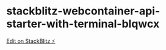 # stackblitz-webcontainer-api-starter-with-terminal-blqwcx

[Edit on StackBlitz ⚡️](https://stackblitz.com/edit/stackblitz-webcontainer-api-starter-with-terminal-blqwcx)